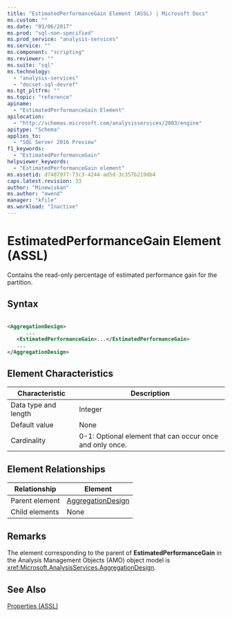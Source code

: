 ```yaml
---
title: "EstimatedPerformanceGain Element (ASSL) | Microsoft Docs"
ms.custom: ""
ms.date: "03/06/2017"
ms.prod: "sql-non-specified"
ms.prod_service: "analysis-services"
ms.service: ""
ms.component: "scripting"
ms.reviewer: ""
ms.suite: "sql"
ms.technology: 
  - "analysis-services"
  - "docset-sql-devref"
ms.tgt_pltfrm: ""
ms.topic: "reference"
apiname: 
  - "EstimatedPerformanceGain Element"
apilocation: 
  - "http://schemas.microsoft.com/analysisservices/2003/engine"
apitype: "Schema"
applies_to: 
  - "SQL Server 2016 Preview"
f1_keywords: 
  - "EstimatedPerformanceGain"
helpviewer_keywords: 
  - "EstimatedPerformanceGain element"
ms.assetid: d7487977-73c3-4244-ad5d-3c357b219db4
caps.latest.revision: 33
author: "Minewiskan"
ms.author: "owend"
manager: "kfile"
ms.workload: "Inactive"
---
```

# EstimatedPerformanceGain Element (ASSL)
  Contains the read-only percentage of estimated performance gain for the partition.  
  
## Syntax  
  
```xml  
  
<AggregationDesign>  
      ...  
   <EstimatedPerformanceGain>...</EstimatedPerformanceGain>  
   ...  
</AggregationDesign>  
```  
  
## Element Characteristics  
  
|Characteristic|Description|  
|--------------------|-----------------|  
|Data type and length|Integer|  
|Default value|None|  
|Cardinality|0-1: Optional element that can occur once and only once.|  
  
## Element Relationships  
  
|Relationship|Element|  
|------------------|-------------|  
|Parent element|[AggregationDesign](../../../analysis-services/scripting/objects/aggregationdesign-element-assl.md)|  
|Child elements|None|  
  
## Remarks  
 The element corresponding to the parent of **EstimatedPerformanceGain** in the Analysis Management Objects (AMO) object model is <xref:Microsoft.AnalysisServices.AggregationDesign>.  
  
## See Also  
 [Properties &#40;ASSL&#41;](../../../analysis-services/scripting/properties/properties-assl.md)  
  
  
